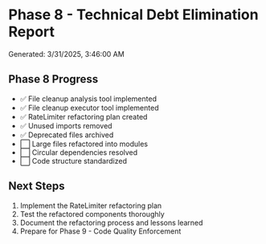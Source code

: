 # Phase 8 - Technical Debt Elimination Report

Generated: 3/31/2025, 3:46:00 AM

## Phase 8 Progress

- ✅ File cleanup analysis tool implemented
- ✅ File cleanup executor tool implemented
- ✅ RateLimiter refactoring plan created
- ✅ Unused imports removed
- ✅ Deprecated files archived
- ⬜ Large files refactored into modules
- ⬜ Circular dependencies resolved
- ⬜ Code structure standardized

## Next Steps

1. Implement the RateLimiter refactoring plan
2. Test the refactored components thoroughly
3. Document the refactoring process and lessons learned
4. Prepare for Phase 9 - Code Quality Enforcement
